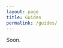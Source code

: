 ```yaml
---
layout: page
title: Guides
permalink: /guides/
---
```

<p>Soon.</p>
<div id="table-container" class="table-dark"></div>



<script src="https://code.jquery.com/jquery-3.6.0.min.js" integrity="sha256-/xUj+3OJU5yExlq6GSYGSHk7tPXikynS7ogEvDej/m4=" crossorigin="anonymous"></script>
<script src="https://cdnjs.cloudflare.com/ajax/libs/twitter-bootstrap/4.2.1/js/bootstrap.bundle.min.js"></script>
<script src="/js/jquery.csv.min.js"></script>
<script src="https://cdn.datatables.net/1.10.19/js/jquery.dataTables.min.js"></script>
<script src="https://cdn.datatables.net/1.10.19/js/dataTables.bootstrap4.min.js"></script>
<script src="/js/csv_to_html_table.js"></script>
<script>
    function linking(link){
    if (link)
      return "<a href='" + link + "' target='_blank'>Link</a>";
    else
      return "";
    }
    CsvToHtmlTable.init({
      csv_path: '/data/guides.csv', 
      element: 'table-container', 
      allow_download: false,
      csv_options: {separator: ',', delimiter: '"'},
      datatables_options: {
        "paging": false, 
        "autoWidth": false,
        "order": [],
        "columns": [
          { "width": "40%" }, // name
          { "width": "20%" }, // category
          { "width": "30%" }, // author
          { "width": "10%" }, // link
        ]
      },
      custom_formatting: [[3, linking]]
    });
</script>